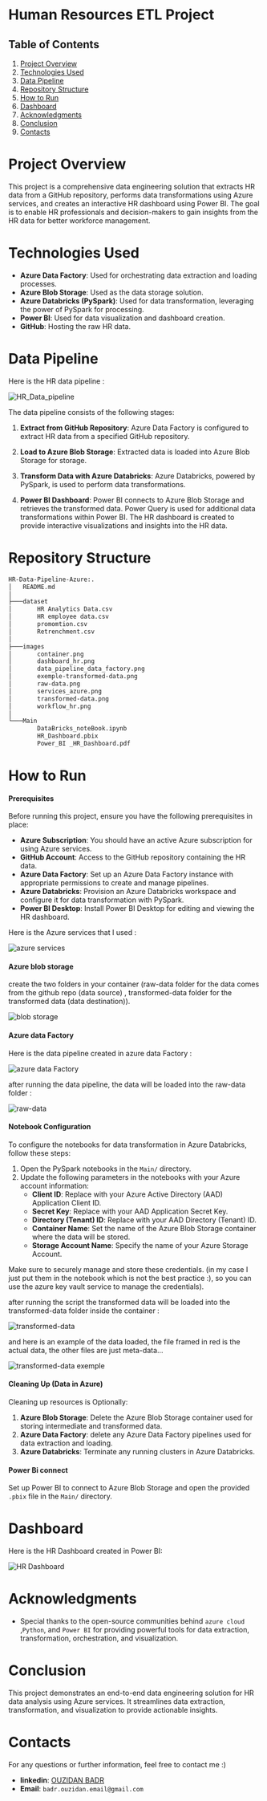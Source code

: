 # Human Resources ETL Project

## Table of Contents
1. [Project Overview](#project-overview)
3. [Technologies Used](#technologies-used)
4. [Data Pipeline](#data-pipeline)
5. [Repository Structure](#repository-structure)
6. [How to Run](#how-to-run)
7. [Dashboard](#dashboard)
8. [Acknowledgments](#acknowledgments)
9. [Conclusion](#conclusion)
10. [Contacts](#contacts)

# Project Overview
This project is a comprehensive data engineering solution that extracts HR data from a GitHub repository, performs data transformations using Azure services, and creates an interactive HR dashboard using Power BI. The goal is to enable HR professionals and decision-makers to gain insights from the HR data for better workforce management.

# Technologies Used
- **Azure Data Factory**: Used for orchestrating data extraction and loading processes.
- **Azure Blob Storage**: Used as the data storage solution.
- **Azure Databricks (PySpark)**: Used for data transformation, leveraging the power of PySpark for processing.
- **Power BI**: Used for data visualization and dashboard creation.
- **GitHub**: Hosting the raw HR data.


# Data Pipeline

Here is the HR data pipeline :

![HR_Data_pipeline](images/workflow_hr.png)

The data pipeline consists of the following stages:

1. **Extract from GitHub Repository**: Azure Data Factory is configured to  extract HR data from a specified GitHub repository.

2. **Load to Azure Blob Storage**: Extracted data is loaded into Azure Blob Storage for storage.

3. **Transform Data with Azure Databricks**: Azure Databricks, powered by PySpark, is used to perform data transformations.

4. **Power BI Dashboard**: Power BI connects to Azure Blob Storage and retrieves the transformed data. Power Query is used for additional data transformations within Power BI. The HR dashboard is created to provide interactive visualizations and insights into the HR data.

# Repository Structure

```bash
HR-Data-Pipeline-Azure:.
│   README.md
│
├───dataset
│       HR Analytics Data.csv
│       HR employee data.csv
│       promomtion.csv
│       Retrenchment.csv
│
├───images
│       container.png
│       dashboard_hr.png
│       data_pipeline_data_factory.png
│       exemple-transformed-data.png
│       raw-data.png
│       services_azure.png
│       transformed-data.png
│       workflow_hr.png
│
└───Main
        DataBricks_noteBook.ipynb
        HR_Dashboard.pbix
        Power_BI _HR_Dashboard.pdf

```


# How to Run

#### Prerequisites
Before running this project, ensure you have the following prerequisites in place:

- **Azure Subscription**: You should have an active Azure subscription for using Azure services.
- **GitHub Account**: Access to the GitHub repository containing the HR data.
- **Azure Data Factory**: Set up an Azure Data Factory instance with appropriate permissions to create and manage pipelines.
- **Azure Databricks**: Provision an Azure Databricks workspace and configure it for data transformation with PySpark.
- **Power BI Desktop**: Install Power BI Desktop for editing and viewing the HR dashboard.

Here is the Azure services that I used :

![azure services](images/services_azure.png)


#### Azure blob storage 

create the two folders in your container (raw-data folder for the data comes from the github repo (data source) , transformed-data folder for the transformed data (data destination)).

![blob storage](images/container.png)

#### Azure data Factory 

Here is the data pipeline created in azure data Factory :

![azure data Factory](images/data_pipeline_data_factory.png)

after running the data pipeline, the data will be loaded into the raw-data folder :

![raw-data](images/raw-data.png)


#### Notebook Configuration
To configure the notebooks for data transformation in Azure Databricks, follow these steps:

1. Open the PySpark notebooks in the `Main/` directory.
2. Update the following parameters in the notebooks with your Azure account information:
   - **Client ID**: Replace with your Azure Active Directory (AAD) Application Client ID.
   - **Secret Key**: Replace with your AAD Application Secret Key.
   - **Directory (Tenant) ID**: Replace with your AAD Directory (Tenant) ID.
   - **Container Name**: Set the name of the Azure Blob Storage container where the data will be stored.
   - **Storage Account Name**: Specify the name of your Azure Storage Account.

Make sure to securely manage and store these credentials. (in my case I just put them in the notebook which is not the best practice :), so you can use the azure key vault service to manage the credentials).

after running the script the transformed data will be loaded into the transformed-data folder inside the container :

![transformed-data](images/transformed-data.png)

and here is an example of the data loaded, the file framed in red is the actual data, the other files are just meta-data...

![transformed-data exemple](images/exemple-transformed-data.png)


#### Cleaning Up (Data in Azure)
Cleaning up resources is Optionally:

1. **Azure Blob Storage**: Delete the Azure Blob Storage container used for storing intermediate and transformed data.
2. **Azure Data Factory**: delete any Azure Data Factory pipelines used for data extraction and loading.
3. **Azure Databricks**: Terminate any running clusters in Azure Databricks.

#### Power Bi connect  
Set up Power BI to connect to Azure Blob Storage and open the provided `.pbix` file in the `Main/` directory.

# Dashboard
Here is the HR Dashboard created in Power BI:

![HR Dashboard](images/dashboard_hr.png)

# Acknowledgments
- Special thanks to the open-source communities behind `azure cloud` ,`Python`, and `Power BI` for providing powerful tools for data extraction, transformation, orchestration, and visualization.

# Conclusion
This project demonstrates an end-to-end data engineering solution for HR data analysis using Azure services. It streamlines data extraction, transformation, and visualization to provide actionable insights.

# Contacts
For any questions or further information, feel free to contact me :)

- **linkedin**: <a href="[https://www.linkedin.com/in/aymane-maghouti/](https://www.linkedin.com/in/badrouzidan/)" target="_blank">OUZIDAN BADR </a><br>
- **Email**: `badr.ouzidan.email@gmail.com`


